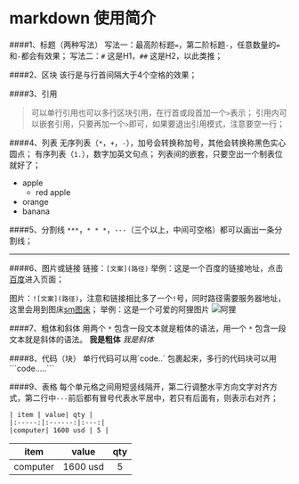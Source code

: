 markdown 使用简介
===========

####1、标题（两种写法）
写法一：最高阶标题`=`，第二阶标题`-`，任意数量的`=`和`-`都会有效果；
写法二：`#` 这是H1，`##` 这是H2，以此类推；

####2、区块
	该行是与行首间隔大于4个空格的效果；

####3、引用
> 可以单行引用也可以多行区块引用，在行首或段首加一个`>`表示；
引用内可以嵌套引用，只要再加一个`>`即可，如果要退出引用模式，注意要空一行；

####4、列表
无序列表（`*`，`+`，`-`），加号会转换称加号，其他会转换称黑色实心圆点；
有序列表（`1.`），数字加英文句点；
列表间的嵌套，只要空出一个制表位就好了；

- apple
	- red apple
- orange
- banana

####5、分割线
`***`，`* * *`，`---`（三个以上，中间可空格）都可以画出一条分割线；
***

####6、图片或链接
链接：`[文案](路径)`
举例：这是一个百度的链接地址，点击[百度](http://www.baidu.com)进入页面；

图片：`![文案](路径)`，注意和链接相比多了一个`!`号，同时路径需要服务器地址，这里会用到图床[sm图床](https://sm.ms/)；
举例：这是一个可爱的阿狸图片
![阿狸](https://ooo.0o0.ooo/2016/09/29/57eca939a341d.jpg)

####7、粗体和斜体
用两个 `*` 包含一段文本就是粗体的语法，用一个 `*` 包含一段文本就是斜体的语法。
**我是粗体**      *我是斜体*

####8、代码（块）
单行代码可以用\`code..\` 包裹起来，多行的代码块可以用\`\`\`code.....\`\`\` 

####9、表格
每个单元格之间用短竖线隔开，第二行调整水平方向文字对齐方式，第二行中`---`前后都有冒号代表水平居中，若只有后面有，则表示右对齐；
```
| item | value| qty |			
|:-----:|:------:|:---:|
|computer| 1600 usd | 5 |
```

| item | value| qty |
|:-----:|:------:|:---:|
|computer| 1600 usd | 5 |


